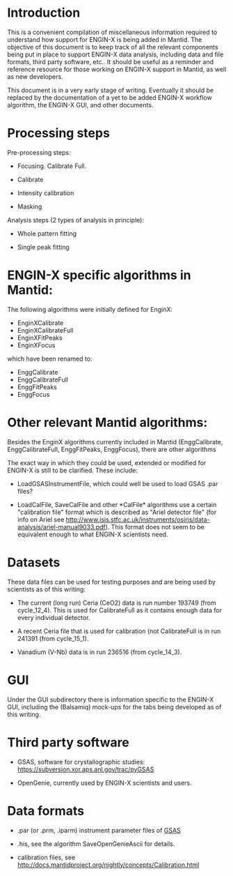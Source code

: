 
Introduction
============

This is a convenient compilation of miscellaneous information required
to understand how support for ENGIN-X is being added in Mantid. The
objective of this document is to keep track of all the relevant
components being put in place to support ENGIN-X data analysis,
including data and file formats, third party software, etc.. It should
be useful as a reminder and reference resource for those working on
ENGIN-X support in Mantid, as well as new developers.

This document is in a very early stage of writing. Eventually it
should be replaced by the documentation of a yet to be added ENGIN-X
workflow algorithm, the ENGIN-X GUI, and other documents.

Processing steps
================

Pre-processing steps:

* Focusing. Calibrate Full.

* Calibrate

* Intensity calibration

* Masking

Analysis steps (2 types of analysis in principle):

* Whole pattern fitting

* Single peak fitting

ENGIN-X specific algorithms in Mantid:
======================================

The following algorithms were initially defined for EnginX:

* EnginXCalibrate
* EnginXCalibrateFull
* EnginXFitPeaks
* EnginXFocus

which have been renamed to:

* EnggCalibrate
* EnggCalibrateFull
* EnggFitPeaks
* EnggFocus

Other relevant Mantid algorithms:
=================================

Besides the EnginX algorithms currently included in Mantid
(EnggCalibrate, EnggCalibrateFull, EnggFitPeaks, EnggFocus),
there are other algorithms 

The exact way in which they could be used, extended or modified for
ENGIN-X is still to be clarified. These include:

* LoadGSASInstrumentFile, which could well be used to load GSAS .par
  files?

* LoadCalFile, SaveCalFile and other \*CalFile\* algorithms use a
  certain "calibration file" format which is described as "Ariel
  detector file" (for info on Ariel see
  http://www.isis.stfc.ac.uk/instruments/osiris/data-analysis/ariel-manual9033.pdf). This
  format does not seem to be equivalent enough to what ENGIN-X
  scientists need.

Datasets
========

These data files can be used for testing purposes and are being used
by scientists as of this writing:

* The current (long run) Ceria (CeO2) data is run number 193749 (from
  cycle_12_4). This is used for CalibrateFull as it contains enough
  data for every individual detector.

* A recent Ceria file that is used for calibration (not CalibrateFull
  is in run 241391 (from cycle_15_1).

* Vanadium (V-Nb) data is in run 236516 (from cycle_14_3).

GUI
===

Under the GUI subdirectory there is information specific to the
ENGIN-X GUI, including the (Balsamiq) mock-ups for the tabs being
developed as of this writing.

Third party software
====================

* GSAS, software for crystallographic studies:
  https://subversion.xor.aps.anl.gov/trac/pyGSAS

* OpenGenie, currently used by ENGIN-X scientists and users.

Data formats
============

* .par (or .prm, .iparm) instrument parameter files of [GSAS](https://subversion.xor.aps.anl.gov/EXPGUI/gsas/all/GSAS%20Manual.pdf)

* .his, see the algorithm SaveOpenGenieAscii for details.

* calibration files, see http://docs.mantidproject.org/nightly/concepts/Calibration.html
